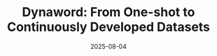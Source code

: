 ---
title: "Dynaword: From One-shot to Continuously Developed Datasets"
collection: publications
category: preprints
permalink: /publication/2025-08-04-dynaword-from-one-shot-to-continuously-developed-datasets
excerpt: 'This paper presents Dynaword, a framework for continuously developed datasets.'
date: 2025-08-04
# venue: 'GitHub Journal of Bugs'
paperurl: 'https://arxiv.org/abs/2508.02271'
---